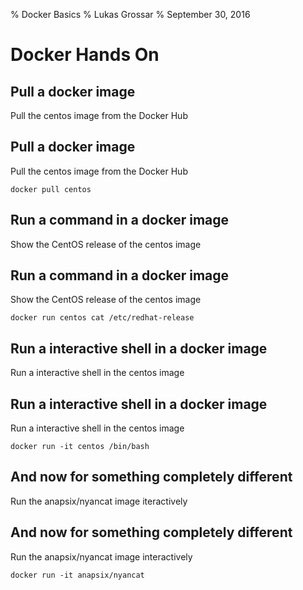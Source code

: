 % Docker Basics
% Lukas Grossar
% September 30, 2016

# Docker Hands On

## Pull a docker image

Pull the centos image from the Docker Hub

## Pull a docker image

Pull the centos image from the Docker Hub

    docker pull centos

## Run a command in a docker image

Show the CentOS release of the centos image

## Run a command in a docker image

Show the CentOS release of the centos image

    docker run centos cat /etc/redhat-release

## Run a interactive shell in a docker image

Run a interactive shell in the centos image

## Run a interactive shell in a docker image

Run a interactive shell in the centos image

    docker run -it centos /bin/bash

## And now for something completely different

Run the anapsix/nyancat image iteractively

## And now for something completely different

Run the anapsix/nyancat image interactively

    docker run -it anapsix/nyancat
